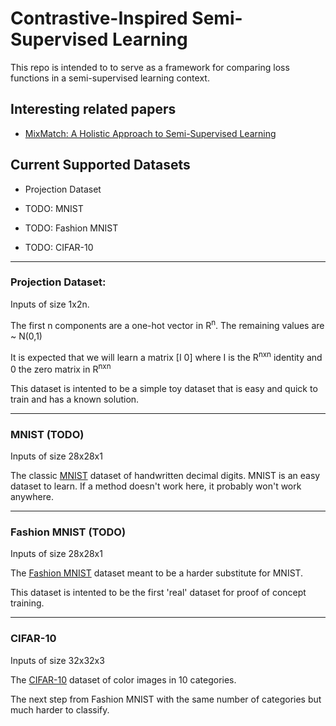 # Contrastive-Inspired Semi-Supervised Learning

This repo is intended to to serve as a framework for comparing loss functions in a semi-supervised learning context. 

## Interesting related papers
- [MixMatch: A Holistic Approach to Semi-Supervised Learning](https://arxiv.org/abs/1905.02249)


## Current Supported Datasets
  - Projection Dataset
  
  - TODO: MNIST
  - TODO: Fashion MNIST
  - TODO: CIFAR-10
 
  --------------------------------------------------------------------------------
 ### Projection Dataset:
 Inputs of size 1x2n.
 
 
 The first n components are a one-hot vector in R<sup>n</sup>. The remaining values are ~ N(0,1)
 
 It is expected that we will learn a matrix [I 0] where I is the R<sup>nxn</sup> identity and 0 the zero matrix in R<sup>nxn</sup>
 
 This dataset is intented to be a simple toy dataset that is easy and quick to train and has a known solution. 
 
  --------------------------------------------------------------------------------
 ### MNIST (TODO)
 Inputs of size 28x28x1
 

 
 The classic [MNIST](http://yann.lecun.com/exdb/mnist/) dataset of handwritten decimal digits. MNIST is an easy dataset to learn. If a method doesn't work here, it probably won't work anywhere.

 --------------------------------------------------------------------------------
 ### Fashion MNIST (TODO)
 Inputs of size 28x28x1
 
 The [Fashion MNIST](https://github.com/zalandoresearch/fashion-mnist) dataset meant to be a harder substitute for MNIST.
 
 This dataset is intented to be the first 'real' dataset for proof of concept training. 


 --------------------------------------------------------------------------------
### CIFAR-10
Inputs of size 32x32x3


The [CIFAR-10](https://www.cs.toronto.edu/~kriz/cifar.html) dataset of color images in 10 categories. 

The next step from Fashion MNIST with the same number of categories but much harder to classify.
